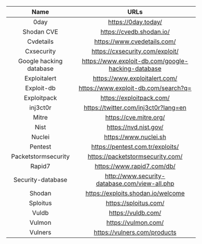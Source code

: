 | Name | URLs | 
|:---:|:---:|
| 0day | https://0day.today/ |
| Shodan CVE | https://cvedb.shodan.io/ |
| Cvdetails | https://www.cvedetails.com/ |
| Cxsecurity | https://cxsecurity.com/exploit/ |
| Google hacking database | https://www.exploit-db.com/google-hacking-database |
| Exploitalert | https://www.exploitalert.com/ |
| Exploit-db | https://www.exploit-db.com/search?q= |
| Exploitpack | https://exploitpack.com/ |
| inj3ct0r | https://twitter.com/inj3ct0r?lang=en |
| Mitre | https://cve.mitre.org/ |
| Nist | https://nvd.nist.gov/ |
| Nuclei | https://www.nuclei.sh |
| Pentest | https://pentest.com.tr/exploits/ |
| Packetstormsecurity | https://packetstormsecurity.com/ |
| Rapid7 | https://www.rapid7.com/db/ |
| Security-database | http://www.security-database.com/view-all.php |
| Shodan | https://exploits.shodan.io/welcome |
| Sploitus | https://sploitus.com/ |
| Vuldb | https://vuldb.com/ |
| Vulmon | https://vulmon.com/ |
| Vulners | https://vulners.com/products |
